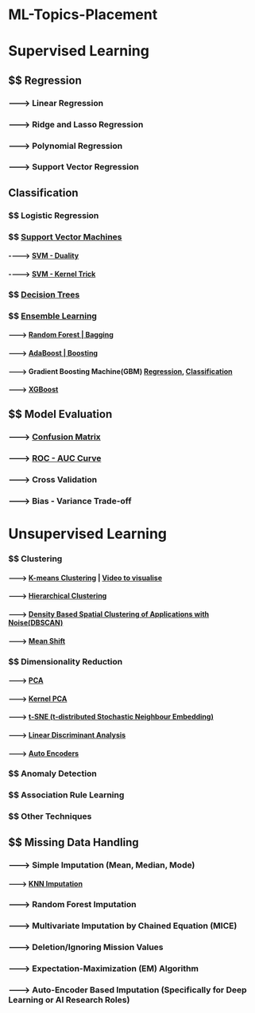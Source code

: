 # ML-Topics-Placement

# Supervised Learning
## $$ Regression
### ---> Linear Regression
### ---> Ridge and Lasso Regression
### ---> Polynomial Regression
### ---> Support Vector Regression

## Classification
### $$ Logistic Regression
### $$ [Support Vector Machines](https://medium.com/@kushaldps1996/a-complete-guide-to-support-vector-machines-svms-501e71aec19e)
#### ----> [SVM - Duality](https://youtu.be/6-ntMIaJpm0?si=MSeQdyZOzGhY3K86)
#### ----> [SVM - Kernel Trick](https://youtu.be/OKFMZQyDROI?si=rh6HRvj6212jRXUQ)

### $$ [Decision Trees](https://medium.com/@MrBam44/decision-trees-91f61a42c724)

### $$ [Ensemble Learning](https://medium.com/@sumbatilinda/ensemble-learning-in-machine-learning-bagging-boosting-and-stacking-a00c6bae971f)
#### ---> [Random Forest | Bagging](https://medium.com/@harshdeepsingh_35448/understanding-random-forests-aa0ccecdbbbb)
#### ---> [AdaBoost | Boosting](https://medium.com/@curryrowan/adaboost-explained-92408a6713da)
#### ---> Gradient Boosting Machine(GBM) [Regression](https://medium.com/analytics-vidhya/introduction-to-the-gradient-boosting-algorithm-c25c653f826b), [Classification](https://www.digitalocean.com/community/tutorials/gradient-boosting-for-classification)
#### ---> [XGBoost](https://medium.com/@prathameshsonawane/xgboost-how-does-this-work-e1cae7c5b6cb)



## $$ Model Evaluation
### ---> [Confusion Matrix](https://medium.com/@nikitamalviya/confusion-matrix-870739a1ec31)
### ---> [ROC - AUC Curve](https://medium.com/@msong507/understanding-the-roc-auc-curve-cc204f0b3441)
### ---> Cross Validation
### ---> Bias - Variance Trade-off


# Unsupervised Learning
### $$ Clustering
#### ---> [K-means Clustering](https://medium.com/@dishantkharkar9/k-means-clustering-algorithm-ce4fbcac8fb0) | [Video to visualise](https://www.youtube.com/watch?v=R2e3Ls9H_fc)
#### ---> [Hierarchical Clustering](https://medium.com/@sachinsoni600517/mastering-hierarchical-clustering-from-basic-to-advanced-5e770260bf93)
#### ---> [Density Based Spatial Clustering of Applications with Noise(DBSCAN)](https://elutins.medium.com/dbscan-what-is-it-when-to-use-it-how-to-use-it-8bd506293818)
#### ---> [Mean Shift](https://medium.com/@kendigo.0416/understanding-patterns-with-mean-shift-clustering-in-medical-image-analysis-b3c91d1a9dae)

### $$ Dimensionality Reduction
#### ---> [PCA](https://medium.com/@aptrishu/understanding-principle-component-analysis-e32be0253ef0)
#### ---> [Kernel PCA](https://medium.com/@khwabkalra1/unleashing-the-power-of-kernel-pca-bce7f4d2923d)
#### ---> [t-SNE (t-distributed Stochastic Neighbour Embedding)](https://medium.com/@sachinsoni600517/mastering-t-sne-t-distributed-stochastic-neighbor-embedding-0e365ee898ea)
#### ---> [Linear Discriminant Analysis](https://medium.com/@gajendra.k.s/linear-discriminant-analysis-lda-8b8d0c163e08)
#### ---> [Auto Encoders](https://medium.com/game-of-bits/what-are-autoencoders-in-deep-learning-ba802298bc70)
### $$ Anomaly Detection
### $$ Association Rule Learning
### $$ Other Techniques


## $$ Missing Data Handling
### ---> Simple Imputation (Mean, Median, Mode)
#### ---> [KNN Imputation](https://www.analyticsvidhya.com/blog/2020/07/knnimputer-a-robust-way-to-impute-missing-values-using-scikit-learn/)
### ---> Random Forest Imputation
### ---> Multivariate Imputation by Chained Equation (MICE)
### ---> Deletion/Ignoring Mission Values
### ---> Expectation-Maximization (EM) Algorithm
### ---> Auto-Encoder Based Imputation (Specifically for Deep Learning or AI Research Roles)

